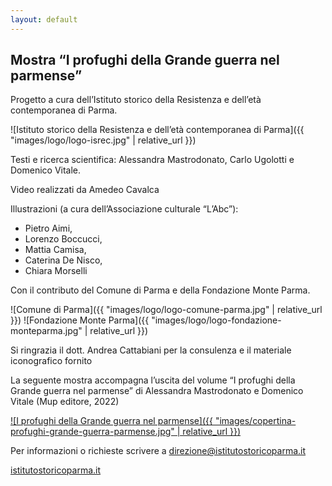 ```yaml
---
layout: default
---
```


## Mostra “I profughi della Grande guerra nel parmense”


Progetto a cura dell’Istituto storico della Resistenza e dell’età contemporanea di Parma.

![Istituto storico della Resistenza e dell’età contemporanea di Parma]({{ "images/logo/logo-isrec.jpg" | relative_url }})


Testi e ricerca scientifica: Alessandra Mastrodonato, Carlo Ugolotti e Domenico Vitale.

Video realizzati da Amedeo Cavalca

Illustrazioni (a cura dell’Associazione culturale “L’Abc”): 
- Pietro Aimi, 
- Lorenzo Boccucci, 
- Mattia Camisa, 
- Caterina De Nisco, 
- Chiara Morselli


Con il contributo del Comune di Parma e della Fondazione Monte Parma.

![Comune di Parma]({{ "images/logo/logo-comune-parma.jpg" | relative_url }})
![Fondazione Monte Parma]({{ "images/logo/logo-fondazione-monteparma.jpg" | relative_url }})

Si ringrazia il dott. Andrea Cattabiani per la consulenza e il materiale iconografico fornito

La seguente mostra accompagna l’uscita del volume
“I profughi della Grande guerra nel parmense” 
di Alessandra Mastrodonato e Domenico Vitale (Mup editore, 2022)

[![I profughi della Grande guerra nel parmense]({{ "images/copertina-profughi-grande-guerra-parmense.jpg" | relative_url }})](https://www.mupeditore.it/saggistica/storia_1/profughi_della_grande_guerra_parmense.aspx)


Per informazioni o richieste scrivere a 
[direzione@istitutostoricoparma.it](mailto:direzione@istitutostoricoparma.it)

[istitutostoricoparma.it](http://www.istitutostoricoparma.it) 